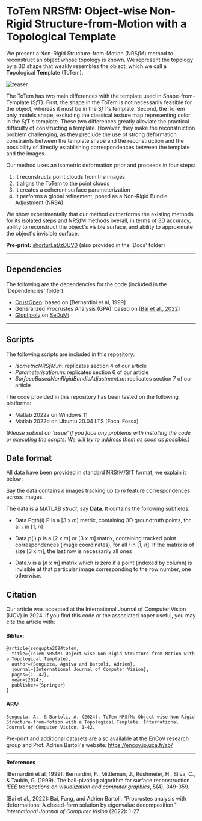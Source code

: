 # ToTem NRSfM: Object-wise Non-Rigid Structure-from-Motion with a Topological Template

We present a Non-Rigid Structure-from-Motion (NRS*f*M) method to reconstruct an object whose topology is known.
   We represent the topology by a 3D shape that weakly resembles the object, which we call a **To**pological **Tem**plate (ToTem).

   ![teaser](https://github.com/agnivsen/ToTem-NRSfM/assets/5153445/dadb67c5-d1e6-4eec-a830-a6e87ef3599d)

   The ToTem has two main differences with the template used in Shape-from-Template (S*f*T).
   First, the shape in the ToTem is not necessarily feasible for the object, whereas it must be in the S*f*T's template.
   Second, the ToTem only models shape, excluding the classical texture map representing color in the S*f*T's template. 
   These two differences greatly alleviate the practical difficulty of constructing a template.
   However, they make the reconstruction problem challenging, as they preclude the use of strong deformation constraints between the template shape and the reconstruction and the possibility of directly establishing correspondences between the template and the images. 
   
   
   Our method uses an isometric deformation prior and proceeds in four steps:
   1. It reconstructs point clouds from the images
   2. It aligns the ToTem to the point clouds
   3. It creates a coherent surface parameterization
   4. It performs a global refinement, posed as a Non-Rigid Bundle Adjustment (NRBA)
     
   We show experimentally that our method outperforms the existing methods for its isolated steps and NRS*f*M methods overall, in terms of 3D accuracy, ability to reconstruct the object's visible surface, and ability to approximate the object's invisible surface. 


**Pre-print:** [shorturl.at/zDUV0](https://encov.ip.uca.fr/publications/pubfiles/2023_Sengupta_etal_IJCV_topological.pdf) (also provided in the 'Docs' folder)


   ---

## Dependencies

The following are the dependencies for the code (included in the 'Dependencies' folder):

- [CrustOpen](mathworks.com/matlabcentral/fileexchange/63731-surface-reconstruction-from-scattered-points-cloud-open-surfaces): based on [Bernardini et al, 1999]
- Generalized Procrustes Analysis (GPA): based on [[Bai et al., 2022]](https://encov.ip.uca.fr/publications/pubfiles/2021_Bai_etal_IJCV_defgpa.pdf)
- [Gloptipoly](https://homepages.laas.fr/henrion/software/gloptipoly3/) on [SeDuMi](https://github.com/sqlp/sedumi)
  
 ---

 ## Scripts

 The following scripts are included in this repository:
 
- _IsometricNRSfM.m_: replicates section 4 of our article
- _Parameterisation.m_: replicates section 6 of our article
- _SurfaceBasedNonRigidBundleAdjustment.m_: replicates section 7 of our article

The code provided in this repository has been tested on the following platforms:
- Matlab 2022a on Windows 11
- Matlab 2022b on Ubuntu 20.04 LTS (Focal Fossa)

_(Please submit an 'issue' if you face any problems with installing the code or executing the scripts. We will try to address them as soon as possible.)_

## Data format

All data have been provided in standard NRSfM/SfT format, we explain it below:

Say the data contains _n_ images tracking up to _m_ feature correspondences across images.

The data is a MATLAB _struct_, say **Data**. It contains the following subfields:

* Data.Pgth(i).P is a [3 x _m_] matrix, containing 3D groundtruth points, for all _i_ in [1, _n_]

* Data.p(i).p is a [2 x _m_] or [3 x _m_] matrix, containing tracked point correspondences (image coordinates), for all _i_ in [1, _n_]. If the matrix is of size [3 x _m_], the last row is necessarily all ones

* Data.v is a [_n_ x _m_] matrix which is zero if a point (indexed by column) is invisible at that particular image corresponding to the row number, one otherwise.


## Citation

Our article was accepted at the International Journal of Computer Vision (IJCV) in 2024. If you find this code or the associated paper useful, you may cite the article with:

#### Bibtex:
```
@article{sengupta2024totem,
  title={ToTem NRSfM: Object-wise Non-Rigid Structure-from-Motion with a Topological Template},
  author={Sengupta, Agniva and Bartoli, Adrien},
  journal={International Journal of Computer Vision},
  pages={1--42},
  year={2024},
  publisher={Springer}
}
```

#### APA:
```
Sengupta, A., & Bartoli, A. (2024). ToTem NRSfM: Object-wise Non-Rigid Structure-from-Motion with a Topological Template. International Journal of Computer Vision, 1-42.
```

Pre-print and additional datasets are also available at the EnCoV research group and Prof. Adrien Bartoli's website: https://encov.ip.uca.fr/ab/

 ---

 **References**

[Bernardini et al, 1999]: Bernardini, F., Mittleman, J., Rushmeier, H., Silva, C., & Taubin, G. (1999). The ball-pivoting algorithm for surface reconstruction. _IEEE transactions on visualization and computer graphics_, 5(4), 349-359.

[Bai et al., 2022]: Bai, Fang, and Adrien Bartoli. "Procrustes analysis with deformations: A closed-form solution by eigenvalue decomposition." _International Journal of Computer Vision_ (2022): 1-27.
